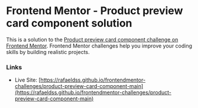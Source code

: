 # Frontend Mentor - Product preview card component solution

This is a solution to the [Product preview card component challenge on Frontend Mentor](https://www.frontendmentor.io/challenges/product-preview-card-component-GO7UmttRfa). Frontend Mentor challenges help you improve your coding skills by building realistic projects.

### Links

- Live Site: [https://rafaeldss.github.io/frontendmentor-challenges/product-preview-card-component-main](https://rafaeldss.github.io/frontendmentor-challenges/product-preview-card-component-main)